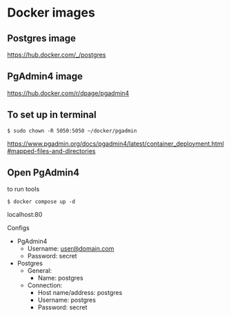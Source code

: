 
# Docker images

## Postgres image
https://hub.docker.com/_/postgres

## PgAdmin4 image
https://hub.docker.com/r/dpage/pgadmin4

## To set up in terminal

```console
$ sudo chown -R 5050:5050 ~/docker/pgadmin
```

https://www.pgadmin.org/docs/pgadmin4/latest/container_deployment.html#mapped-files-and-directories

## Open PgAdmin4

to run tools

```console
$ docker compose up -d
```

localhost:80

Configs

* PgAdmin4
    * Username: user@domain.com
    * Password: secret
* Postgres
    * General:
        * Name: postgres
    * Connection:
        * Host name/address: postgres
        * Username: postgres
        * Password: secret







